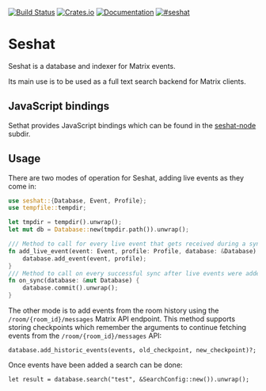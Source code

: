 [![Build Status](https://travis-ci.org/matrix-org/seshat.svg?branch=master)](https://travis-ci.org/matrix-org/seshat)
[![Crates.io](https://img.shields.io/crates/v/seshat.svg)](https://crates.io/crates/seshat)
[![Documentation](https://docs.rs/seshat/badge.svg)](https://docs.rs/seshat)
[![#seshat](https://img.shields.io/badge/matrix-%23seshat:matrix.org-blue.svg)](https://matrix.to/#/!VYQqtuzngcvIzsyyOV:matrix.org?via=matrix.org&via=t2l.io&via=t2bot.io)


# Seshat

Seshat is a database and indexer for Matrix events.

Its main use is to be used as a full text search backend for Matrix clients.

## JavaScript bindings

Sethat provides JavaScript bindings which can be found in the
[seshat-node](seshat-node) subdir.

## Usage

There are two modes of operation for Seshat, adding live events as they
come in:

```rust
use seshat::{Database, Event, Profile};
use tempfile::tempdir;

let tmpdir = tempdir().unwrap();
let mut db = Database::new(tmpdir.path()).unwrap();

/// Method to call for every live event that gets received during a sync.
fn add_live_event(event: Event, profile: Profile, database: &Database) {
    database.add_event(event, profile);
}
/// Method to call on every successful sync after live events were added.
fn on_sync(database: &mut Database) {
    database.commit().unwrap();
}
```

The other mode is to add events from the room history using the
`/room/{room_id}/messages` Matrix API endpoint. This method supports
storing checkpoints which remember the arguments to continue fetching events
from the `/room/{room_id}/messages` API:

```
database.add_historic_events(events, old_checkpoint, new_checkpoint)?;
```

Once events have been added a search can be done:
```
let result = database.search("test", &SearchConfig::new()).unwrap();
```

